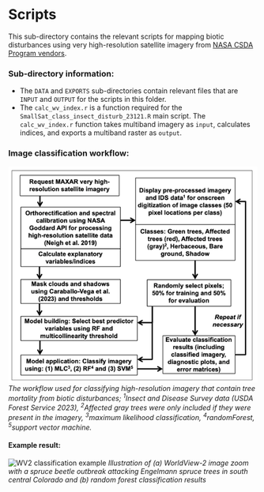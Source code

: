 # Scripts

This sub-directory contains the relevant scripts for mapping biotic disturbances using very high-resolution satellite imagery from [NASA CSDA Program vendors](https://www.earthdata.nasa.gov/esds/csda). 

### Sub-directory information:
* The `DATA` and `EXPORTS` sub-directories contain relevant files that are `INPUT` and `OUTPUT` for the scripts in this folder.
* The `calc_wv_index.r` is a function required for the `SmallSat_class_insect_disturb_23121.R` main script. The `calc_wv_index.r` function takes multiband imagery as `input`, calculates indices, and exports a multiband raster as `output`.

### Image classification workflow:

![Image classification workflow](../docs/ProjectWorkflow.png)
*The workflow used for classifying high-resolution imagery that contain tree mortality from biotic disturbances; <sup>1</sup>Insect and Disease Survey data (USDA Forest Service 2023), <sup>2</sup>Affected gray trees were only included if they were present in the imagery, <sup>3</sup>maximum likelihood classification, <sup>4</sup>randomForest, <sup>5</sup>support vector machine.*

#### Example result:

![WV2 classification example](../docs/WVClassifExample.png)
*Illustration of (a) WorldView-2 image zoom with a spruce beetle outbreak attacking Engelmann spruce trees in south central Colorado and (b) random forest classification results*
